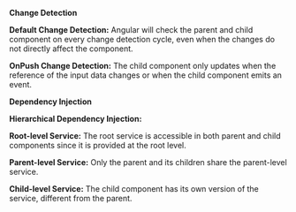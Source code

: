 **Change Detection**

**Default Change Detection:** 
Angular will check the parent and child component on every change detection cycle, even when the changes do not directly affect the component.

**OnPush Change Detection:** 
The child component only updates when the reference of the input data changes or when the child component emits an event.

**Dependency Injection**

**Hierarchical Dependency Injection:**

**Root-level Service:** 
The root service is accessible in both parent and child components since it is provided at the root level.

**Parent-level Service:** 
Only the parent and its children share the parent-level service.

**Child-level Service:** 
The child component has its own version of the service, different from the parent.
